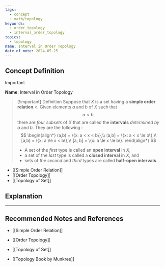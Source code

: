 ```yaml
---
tags:
  - concept
  - math/topology
keywords:
  - order_topology
  - interval_order_topology
topics:
  - topology
name: Interval in Order Topology
date of note: 2024-05-25
---
```


## Concept Definition

>[!important]
>**Name**: Interval in Order Topology

>[!important] Definition
>Suppose that $X$ is a set having a **simple order relation** $<$. Given elements $a$ and $b$ of $X$ such that $$a < b,$$ there are *four subsets* of $X$ that are called the **intervals** *determined by* $a$ and $b$. 
>They are the following :
>$$
> \begin{align*}
> (a,b) = \{x: a < x < b\},\\
> (a,b] = \{x: a < x \le b\},\\
> [a,b) = \{x: a \le x < b\},\\
> [a, b] = \{x: a \le x \le b\}.
> \end{align*}
>$$
> 
>- A set of the *first* type is called an **open interval** in $X$, 
>- a set of the *last* type is called a **closed interval** in $X$, and 
>- sets of *the second* and *third* types are called **half-open intervals**.
> 

- [[Simple Order Relation]]
- [[Order Topology]]
- [[Topology of Set]]

## Explanation





-----------
##  Recommended Notes and References

- [[Simple Order Relation]]
- [[Order Topology]]
- [[Topology of Set]]


- [[Topology Book by Munkres]]